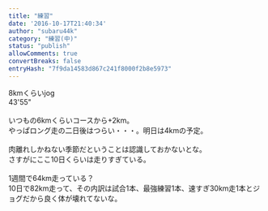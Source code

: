 ```yaml
---
title: "練習"
date: '2016-10-17T21:40:34'
author: "subaru44k"
category: "練習(中)"
status: "publish"
allowComments: true
convertBreaks: false
entryHash: "7f9da14583d867c241f8000f2b8e5973"
---
```

8kmくらいjog<br>
43'55"<br>
<br>
いつもの6kmくらいコースから+2km。<br>
やっぱロング走の二日後はつらい・・・。明日は4kmの予定。<br>
<br>
肉離れしかねない季節だということは認識しておかないとな。<br>
さすがにここ10日くらいは走りすぎている。<br>
<br>
1週間で64km走っている？<br>
10日で82km走って、その内訳は試合1本、最強練習1本、速すぎ30km走1本とジョグだから良く体が壊れてないな。
